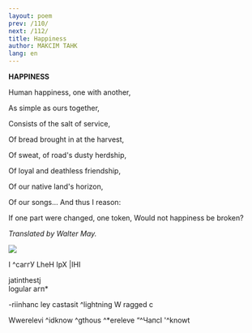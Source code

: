 ```yaml
---
layout: poem
prev: /110/
next: /112/
title: Happiness
author: МАКСІМ ТАНК
lang: en
---
```



 
**HAPPINESS**

Human happiness, one with another,

As simple as ours together,

Consists of the salt of service,

Of bread brought in at the harvest,

Of sweat, of road's dusty herdship,

Of loyal and deathless friendship,

Of  our native land's horizon,

Of  our songs... And thus I reason:

If one part were changed, one token, Would not happiness be broken?

_Translated by Walter May._

![](2022-%D0%9C%D1%96%D0%BD%D1%81%D0%BA-%D0%BB%D1%83%D1%87%D0%BD%D0%B0%D1%81%D1%86%D1%8C-%D0%BC%D1%96%D0%BA%D0%BE%D0%BB%D0%B0-%D0%BC%D1%8F%D1%82%D0%BB%D1%96%D1%86%D0%BA%D1%96_html_62b6f9f3630b77eb.jpg)

I ^саггУ LheH ІрХ |ІНІ

jatinthestj  
logular агп*

-riinhanc ley castasit ^lightning W ragged  c

Wwerelevi ^idknow ^gthous ^*ereleve “^ЧапсІ '^knowt

  
